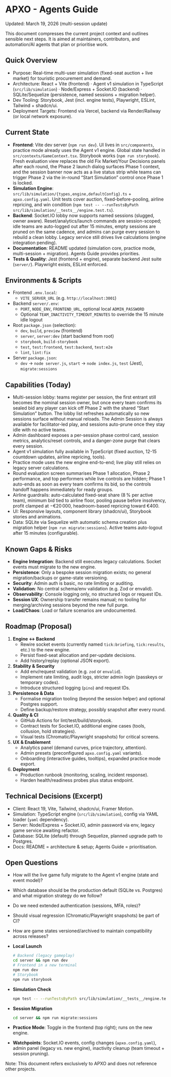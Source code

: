 # APXO - Agents Guide

Updated: March 19, 2026 (multi-session update)

This document compresses the current project context and outlines sensible next steps. It is aimed at maintainers, contributors, and automation/AI agents that plan or prioritise work.

## Quick Overview
- Purpose: Real-time multi-user simulation (fixed-seat auction + live market) for touristic procurement and demand.
- Architecture: React + Vite (frontend) · Agent v1 simulation in TypeScript (`src/lib/simulation`) · Node/Express + Socket.IO (backend) · SQLite/Sequelize (persistence, named sessions + migration helper).
- Dev Tooling: Storybook, Jest (incl. engine tests), Playwright, ESLint, Tailwind + shadcn/ui.
- Deployment Targets: Frontend via Vercel, backend via Render/Railway (or local network exposure).

## Current State
- **Frontend**: Vite dev server (`npm run dev`). UI lives in `src/components`, practice mode already uses the Agent v1 engine. Global state handled in `src/contexts/GameContext.tsx`. Storybook works (`npm run storybook`). Fresh evaluation view replaces the old Fix Market/Your Decisions panels after each round, the Phase 2 launch dialog surfaces Phase 1 context, and the session banner now acts as a live status strip while teams can trigger Phase 2 via the in-round “Start Simulation” control once Phase 1 is locked.
- **Simulation Engine**: `src/lib/simulation/{types,engine,defaultConfig}.ts` + `apxo.config.yaml`. Unit tests cover auction, fixed-before-pooling, airline repricing, and win condition (`npm test -- --runTestsByPath src/lib/simulation/__tests__/engine.test.ts`).
- **Backend**: Socket.IO lobby now supports named sessions (slugged, owner aware). Reset/analytics/launch commands are session-scoped; idle teams are auto-logged out after 15 minutes, empty sessions are pruned on the same cadence, and admins can purge every session to rebuild a clean lobby. Legacy service still drives live calculations (engine integration pending).
- **Documentation**: README updated (simulation core, practice mode, multi-session + migration). Agents Guide provides priorities.
- **Tests & Quality**: Jest (frontend + engine), separate backend Jest suite (`server/`). Playwright exists, ESLint enforced.

## Environments & Scripts
- Frontend `.env.local`:
  - `VITE_SERVER_URL` (e.g. `http://localhost:3001`)
- Backend `server/.env`:
  - `PORT`, `NODE_ENV`, `FRONTEND_URL`, optional local `ADMIN_PASSWORD`
  - Optional `TEAM_INACTIVITY_TIMEOUT_MINUTES` to override the 15 minute idle logout
- Root `package.json` (selection):
  - `dev`, `build`, `preview` (frontend)
  - `server`, `server:dev` (start backend from root)
  - `storybook`, `build-storybook`
  - `test`, `test:frontend`, `test:backend`, `test:e2e`
  - `lint`, `lint:fix`
- Server `package.json`:
  - `dev` → `node server.js`, `start` → `node index.js`, `test` (Jest), `migrate:sessions`

## Capabilities (Today)
- Multi-session lobby: teams register per session, the first entrant still becomes the nominal session owner, but once every team confirms its sealed bid any player can kick off Phase 2 with the shared “Start Simulation” button. The lobby list refreshes automatically so new sessions surface without manual reloads. The Admin Session is always available for facilitator-led play, and sessions auto-prune once they stay idle with no active teams.
- Admin dashboard exposes a per-session phase control card, session metrics, analytics/reset controls, and a danger-zone purge that clears every session.
- Agent v1 simulation fully available in TypeScript (fixed auction, 12-15 countdown updates, airline repricing, tools).
- Practice mode uses the new engine end-to-end; live play still relies on legacy server calculations.
- Round evaluation screen summarises Phase 1 allocation, Phase 2 performance, and top performers while live controls are hidden; Phase 1 auto-ends as soon as every team confirms its bid, so the controls handoff happens immediately for ready groups.
- Airline guardrails: auto-calculated fixed-seat share (8 % per active team), minimum bid tied to airline floor, pooling pause before insolvency, profit clamped at −€20 000, headroom-based repricing toward €400.
- UI: Responsive layouts, component library (shadcn/ui), Storybook stories and animations.
- Data: SQLite via Sequelize with automatic schema creation plus migration helper (`npm run migrate:sessions`). Active teams auto-logout after 15 minutes (configurable).

## Known Gaps & Risks
- **Engine Integration**: Backend still executes legacy calculations. Socket events must migrate to the new engine.
- **Persistence**: Only a bespoke session migration exists; no general migration/backups or game-state versioning.
- **Security**: Admin auth is basic, no rate limiting or auditing.
- **Validation**: No central schema/env validation (e.g. Zod or envalid).
- **Observability**: Console logging only, no structured logs or request IDs.
- **Session UX**: Ownership transfer remains manual; no tooling for merging/archiving sessions beyond the new full purge.
- **Load/Chaos**: Load or failure scenarios are undocumented.

## Roadmap (Proposal)
1. **Engine ↔ Backend**
   - Rewire socket events (currently named `tick:briefing`, `tick:results`, etc.) to the new engine.
   - Persist fixed-seat allocation and per-update decisions.
   - Add history/replay (optional JSON export).
2. **Stability & Security**
   - Add env/request validation (e.g. `zod` or `envalid`).
   - Implement rate limiting, audit logs, stricter admin login (passkeys or temporary codes).
   - Introduce structured logging (`pino`) and request IDs.
3. **Persistence & Data**
   - Formalise migration tooling (beyond the session helper) and optional Postgres support.
   - Define backup/restore strategy, possibly snapshot after every round.
4. **Quality & CI**
   - GitHub Actions for lint/test/build/storybook.
   - Contract tests for Socket.IO, additional engine cases (tools, collusion, hold strategies).
   - Visual tests (Chromatic/Playwright snapshots) for critical screens.
5. **UX & Enablement**
   - Analytics panel (demand curves, price trajectory, attention).
   - Admin presets (preconfigured `apxo.config.yaml` variants).
   - Onboarding (interactive guides, tooltips), expanded practice mode export.
6. **Deployment**
   - Production runbook (monitoring, scaling, incident response).
   - Harden health/readiness probes plus status endpoint.

## Technical Decisions (Excerpt)
- Client: React 19, Vite, Tailwind, shadcn/ui, Framer Motion.
- Simulation: TypeScript engine (`src/lib/simulation`), config via YAML loader (`yaml` dependency).
- Server: Node/Express + Socket.IO, admin password via env, legacy game service awaiting refactor.
- Database: SQLite (default) through Sequelize, planned upgrade path to Postgres.
- Docs: README = architecture & setup; Agents Guide = prioritisation.

## Open Questions
- How will the live game fully migrate to the Agent v1 engine (state and event model)?
- Which database should be the production default (SQLite vs. Postgres) and what migration strategy do we follow?
- Do we need extended authentication (sessions, MFA, roles)?
- Should visual regression (Chromatic/Playwright snapshots) be part of CI?
- How are game states versioned/archived to maintain compatibility across releases?

- **Local Launch**
  ```bash
  # Backend (legacy gameplay)
  cd server && npm run dev
  # Frontend in a new terminal
  npm run dev
  # Storybook
  npm run storybook
  ```
- **Simulation Check**
  ```bash
  npm test -- --runTestsByPath src/lib/simulation/__tests__/engine.test.ts
  ```
- **Session Migration**
  ```bash
  cd server && npm run migrate:sessions
  ```
- **Practice Mode**: Toggle in the frontend (top right); runs on the new engine.
- **Watchpoints**: Socket.IO events, config changes (`apxo.config.yaml`), admin panel (legacy vs. new engine), inactivity cleanup (team timeout + session pruning).

Note: This document refers exclusively to APXO and does not reference other projects.
